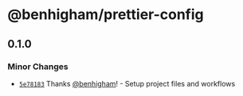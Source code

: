 # @benhigham/prettier-config

## 0.1.0

### Minor Changes

- [`5e78183`](https://github.com/benhigham/prettier-config/commit/5e78183e6e573c7a7e7b54c1b8db189e6231d375) Thanks [@benhigham](https://github.com/benhigham)! - Setup project files and workflows
